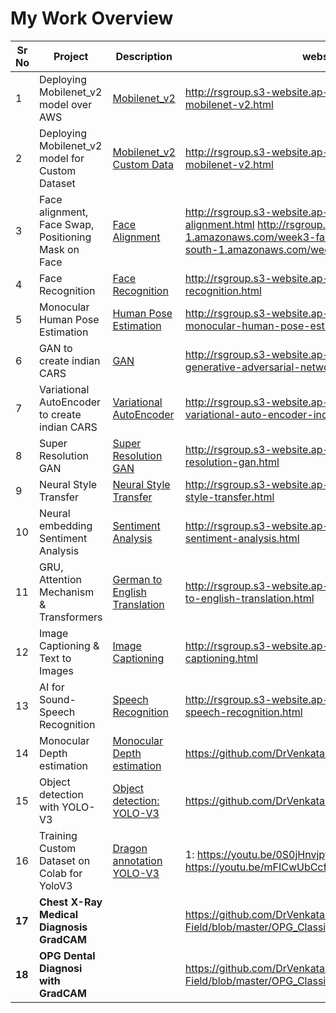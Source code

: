 # My  Work  Overview



| Sr No | Project                                                      | Description                         | website URL/ link to code     |
| ----- | ------------------------------------------------------------ | ----------------------------------- |-------------------------------|
| 1     | Deploying Mobilenet_v2 model over AWS                        | [Mobilenet_v2](https://github.com/EVA4-RS-Group/Phase2/blob/master/S1_aws_lambda_mobilenet_v2/README.md) | http://rsgroup.s3-website.ap-south-1.amazonaws.com/week1-mobilenet-v2.html
| 2     | Deploying Mobilenet_v2 model for Custom Dataset              | [Mobilenet_v2 Custom Data](https://github.com/EVA4-RS-Group/Phase2/blob/master/S2_mobilenet_v2_custom_dataset/README.md) | http://rsgroup.s3-website.ap-south-1.amazonaws.com/week2-mobilenet-v2.html
| 3     | Face alignment, Face Swap, Positioning Mask on Face          | [Face Alignment](https://github.com/EVA4-RS-Group/Phase2/blob/master/S3_FaceAlignment/README.md)  | http://rsgroup.s3-website.ap-south-1.amazonaws.com/week3-face-alignment.html   http://rsgroup.s3-website.ap-south-1.amazonaws.com/week3-face-mask.html   http://rsgroup.s3-website.ap-south-1.amazonaws.com/week3-face-swap.html
| 4     | Face Recognition                                             | [Face Recognition](https://github.com/EVA4-RS-Group/Phase2/blob/master/S4_FaceRecognition/README.md) | http://rsgroup.s3-website.ap-south-1.amazonaws.com/week4-face-recognition.html
| 5     | Monocular Human Pose Estimation                              | [Human Pose Estimation](https://github.com/EVA4-RS-Group/Phase2/blob/master/S5_HumanPoseEstimation/README.md) | http://rsgroup.s3-website.ap-south-1.amazonaws.com/week5-monocular-human-pose-estimation.html
| 6     | GAN to create indian CARS                                    | [GAN](https://github.com/EVA4-RS-Group/Phase2/blob/master/S6_GAN/README.md)  |  http://rsgroup.s3-website.ap-south-1.amazonaws.com/week6-generative-adversarial-network-indian-car-generation.html
| 7     | Variational AutoEncoder to create indian CARS                | [Variational AutoEncoder](https://github.com/EVA4-RS-Group/Phase2/blob/master/S7_Variational_AutoEncoders/README.md)  | http://rsgroup.s3-website.ap-south-1.amazonaws.com/week7-variational-auto-encoder-indian-car-generation.html
| 8     | Super Resolution GAN                                         | [Super Resolution GAN](https://github.com/EVA4-RS-Group/Phase2/blob/master/S8/SR_GAN/readme.md) | http://rsgroup.s3-website.ap-south-1.amazonaws.com/week8-super-resolution-gan.html
| 9     | Neural Style Transfer                                        | [Neural Style Transfer](https://github.com/EVA4-RS-Group/Phase2/blob/master/S8/StyleTransfer/readme.md) | http://rsgroup.s3-website.ap-south-1.amazonaws.com/week8-neural-style-transfer.html
| 10    | Neural embedding Sentiment Analysis                          | [Sentiment Analysis](https://github.com/EVA4-RS-Group/Phase2/blob/master/S9_NeuralEmbedding/README.md) | http://rsgroup.s3-website.ap-south-1.amazonaws.com/week9-sentiment-analysis.html
| 11    | GRU, Attention Mechanism & Transformers                      | [German to English Translation](https://github.com/EVA4-RS-Group/Phase2/blob/master/S11/README.md) | http://rsgroup.s3-website.ap-south-1.amazonaws.com/week11-german-to-english-translation.html
| 12    | Image Captioning & Text to Images                            | [Image Captioning](https://github.com/EVA4-RS-Group/Phase2/blob/master/S12_ImageCaptioning/README.md) | http://rsgroup.s3-website.ap-south-1.amazonaws.com/week-12-image-captioning.html
| 13    | AI for Sound- Speech Recognition                             | [Speech Recognition](https://github.com/EVA4-RS-Group/Phase2/blob/master/S13_SpeechRecognition/README.md) | http://rsgroup.s3-website.ap-south-1.amazonaws.com/week-13-speech-recognition.html
| 14    | Monocular Depth estimation                                   | [Monocular Depth estimation](https://github.com/DrVenkataRajeshKumar/S15/blob/master/README.md) | https://github.com/DrVenkataRajeshKumar/S15/blob/master/S15Final.ipynb
| 15    | Object detection with YOLO-V3                                | [Object detection: YOLO-V3](https://github.com/DrVenkataRajeshKumar/S13/blob/master/README.md) | https://github.com/DrVenkataRajeshKumar/S13/blob/master/S13A.ipynb
| 16    | Training Custom Dataset on Colab for YoloV3                  | [Dragon annotation YOLO-V3](https://github.com/DrVenkataRajeshKumar/S13/blob/master/README.md) | 1: https://youtu.be/0S0jHnvjpyg         2: https://youtu.be/5kuT27tBJ38         3: https://youtu.be/mFICwUbCcfI
| **17**   | **Chest X-Ray Medical Diagnosis GradCAM**                        |  | https://github.com/DrVenkataRajeshKumar/AI-in-Medical-Field/blob/master/OPG_Classification/ChestX-RayDiagnosis.ipynb
| **18**   | **OPG Dental Diagnosi with GradCAM**                             |  | https://github.com/DrVenkataRajeshKumar/AI-in-Medical-Field/blob/master/OPG_Classification/GradCam2.OPG.ipynb

